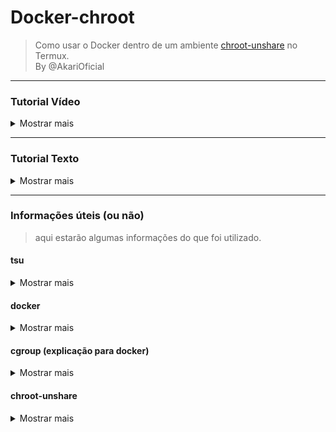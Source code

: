 # Docker-chroot
> Como usar o Docker dentro de um ambiente [chroot-unshare](https://github.com/Moe-hacker/termux-container) no Termux.<br>
> By @AkariOficial
-------------

### Tutorial Vídeo
<details>
<summary>Mostrar mais</summary>

### Como faz?

Telegram: [Assistir Vídeo](https://t.me/upload_akari/6)

</details>

-------------

### Tutorial Texto
<details>
<summary>Mostrar mais</summary>

### Como faz?

### **Instale o tsu** [# o quê é o tsu?](https://github.com/AkariOficial/docker-chroot#tsu)
```bash
 pkg in -y tsu
 tsu
```

### **Habilite o cgroup**
```bash
 sudo mount -t tmpfs -o uid=0,gid=0,mode=0755 cgroup /sys/fs/cgroup
```

### **Inicie o docker**
```bash
 sudo dockerd --iptables=false &
```

### **Abra outra guia no termux e executa o chroot [2.2]**
```bash
 container -run arch
```
> nota: Volte para essa aba [inicie-o-docker](https://github.com/AkariOficial/docker-chroot#inicie-o-docker), após executar **container -run arch** acima.

### **Crie um arquivo chamado** ``docker.sock`` **em** ``chroot/var/run/docker.sock`` **e dê permissão 666**
```bash
 sudo touch arch/var/run/docker.sock; sudo chmod 666 arch/var/run/docker.sock
```
> Partindo do princípio que você sabe o que é um chroot e etc **(este não é um tutorial de chroot em específico).**

### **Expondo o socket do Docker que está localizado fora do ambiente chroot.**
```bash
 sudo mount --bind /data/docker/run/docker.sock /data/data/com.termux/files/home/arch/var/run/docker.sock
```
-------------

### Volte para a guia que você executou na etapa [#2.2](https://github.com/AkariOficial/docker-chroot/blob/main/README.md#abra-outra-guia-no-termux-e-executa-o-chroot-22) <br> e saia do chroot digitando exit e logue novamente.
```bash
 container -run arch
```
**Verificando se tudo ocorreu bem**
```bash
 docker info
```
> nota: (deve retornar informações da versão do docker e outros parâmetros).

#### Para saber se realmente funcionou,<br> tente executar um container:
```
 docker run hello-world
```
> ![Imagem do Docker com Chroot rodando imagem de um hello-world](https://user-images.githubusercontent.com/58480908/227385492-dc42dc9d-b0c2-4931-ac4f-c6bf023b8f0d.png)
-------------

</details>

--------
### Informações úteis (ou não)
> aqui estarão algumas informações do que foi utilizado.

#### tsu
<details>
<summary>Mostrar mais</summary>

```
O comando tsu é uma ferramenta
no Termux que permite obter 
privilégios de superusuário
(root) no terminal. É semelhante
ao comando su que é usado em
sistemas operacionais Linux.
```

</details>

#### docker
<details>
<summary>Mostrar mais</summary>

```
Docker é uma plataforma de 
software que permite criar, 
implantar e executar aplicativos 
em contêineres, que são ambientes 
isolados e leves que executam um 
aplicativo e seus componentes, 
incluindo bibliotecas e dependê-
ncias. 
Isso permite que os aplicativos 
sejam portáteis, escaláveis 
e executados consistentemente 
em diferentes ambientes.
```

</details>

#### cgroup (explicação para docker)
<details>
<summary>Mostrar mais</summary>

> Como já sabemos,  o Docker é uma 
plataforma de software que permite 
criar, implantar e executar aplicativos 
em contêineres. E o que seria o cgroup
em docker? cgroup é uma abreviação para 
"control group", um recurso do kernel do 
Linux que permite limitar, medir e isolar 
os recursos do sistema, como CPU, memória 
e E/S,para processos ou grupos de processos
específicos. <br> O comando ```sudo mount -t tmpfs -o uid=0,gid=0,mode=0755 cgroup /sys/fs/cgroup``` <br> monta o sistema de arquivos "cgroup" em /sys/fs/cgroup usando o tipo "tmpfs" (um sistema de arquivos virtual na memória). Ele especifica o UID (identificador do usuário) e GID (identificador do grupo) como 0, o que significa que apenas o usuário root tem acesso ao sistema de arquivos cgroup. O modo 0755 define as permissões de acesso ao sistema de arquivos, permitindo que os proprietários e outros usuários leiam e executem arquivos, mas apenas o proprietário possa gravar.

</details>

#### chroot-unshare
<details>
<summary>Mostrar mais</summary>

> O chroot-unshare é um recurso do Termux que permite criar um ambiente isolado dentro do sistema operacional Android, como se fosse uma máquina virtual. Esse ambiente pode ser usado para executar programas de outros sistemas operacionais, por exemplo. O comando chroot permite mudar o diretório raiz do sistema para outro diretório, enquanto o comando unshare permite criar um novo espaço de nomes para o processo. Juntos, eles criam um ambiente isolado do resto do sistema operacional.

</details>

